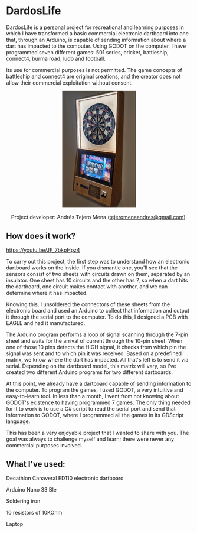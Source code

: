 # DardosLife
DardosLife is a personal project for recreational and learning purposes in which I have transformed a basic commercial electronic dartboard into one that, 
through an Arduino, is capable of sending information about where a dart has impacted to the computer. Using GODOT on the computer, I have programmed seven different games: 
501 series, cricket, battleship, connect4, burma road, ludo and football. 

Its use for commercial purposes is not permitted. 
The game concepts of battleship and connect4 are original creations, and the creator does not allow their commercial exploitation without consent. <br>
<p align="center">
  <img src="https://github.com/AndresTejeroMena/DardosLife/blob/main/DardosLife.jpg" alt="Descripción de la imagen" width="200" height="auto">
</p>

<p align="center">
  Project developer: Andrés Tejero Mena (<a href="mailto:tejeromenaandres@gmail.com">tejeromenaandres@gmail.com</a>).
</p>



## How does it work?
https://youtu.be/JF_7bkpHpz4

To carry out this project, the first step was to understand how an electronic dartboard works on the inside. If you dismantle one, you'll see that the sensors consist of two sheets with circuits drawn on them, separated by an insulator. One sheet has 10 circuits and the other has 7, so when a dart hits the dartboard, one circuit makes contact with another, and we can determine where it has impacted.

Knowing this, I unsoldered the connectors of these sheets from the electronic board and used an Arduino to collect that information and output it through the serial port to the computer.
To do this, I designed a PCB with EAGLE and had it manufactured.

The Arduino program performs a loop of signal scanning through the 7-pin sheet and waits for the arrival of current through the 10-pin sheet. When one of those 10 pins detects the HIGH signal, it checks from which pin the signal was sent and to which pin it was received. Based on a predefined matrix, we know where the dart has impacted. All that's left is to send it via serial. Depending on the dartboard model, this matrix will vary, so I've created two different Arduino programs for two different dartboards.

At this point, we already have a dartboard capable of sending information to the computer. To program the games, I used GODOT, a very intuitive and easy-to-learn tool. In less than a month, I went from not knowing about GODOT's existence to having programmed 7 games. The only thing needed for it to work is to use a C# script to read the serial port and send that information to GODOT, where I programmed all the games in its GDScript language.

This has been a very enjoyable project that I wanted to share with you. The goal was always to challenge myself and learn; there were never any commercial purposes involved.
## What I've used:
Decathlon Canaveral ED110 electronic dartboard

Arduino Nano 33 Ble

Soldering iron

10 resistors of 10KOhm

Laptop

